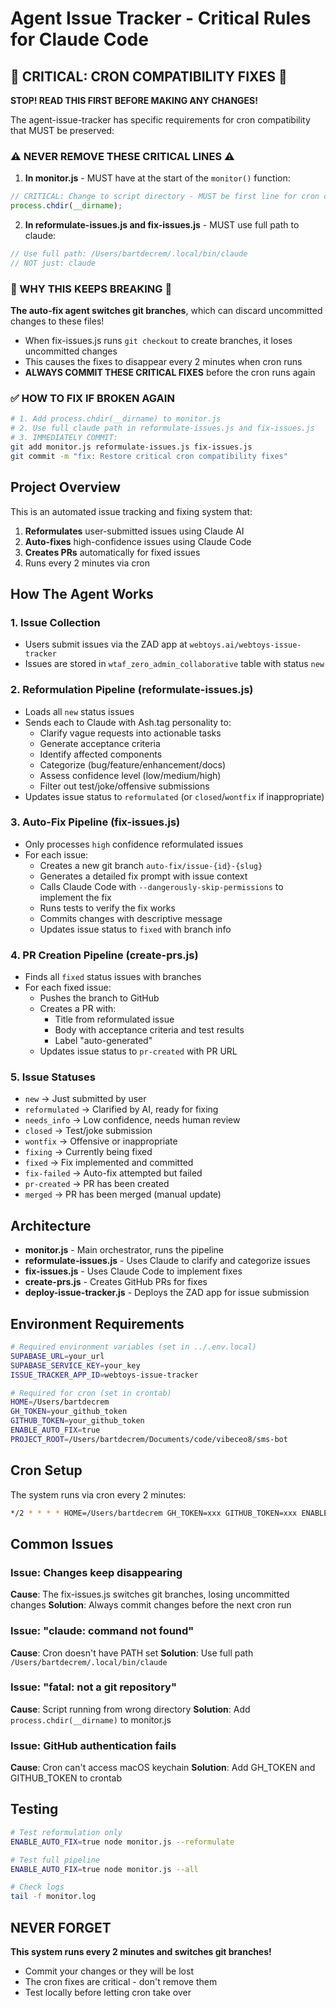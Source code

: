 # Agent Issue Tracker - Critical Rules for Claude Code

## 🚨 CRITICAL: CRON COMPATIBILITY FIXES 🚨

**STOP! READ THIS FIRST BEFORE MAKING ANY CHANGES!**

The agent-issue-tracker has specific requirements for cron compatibility that MUST be preserved:

### ⚠️ NEVER REMOVE THESE CRITICAL LINES ⚠️

1. **In monitor.js** - MUST have at the start of the `monitor()` function:
```javascript
// CRITICAL: Change to script directory - MUST be first line for cron compatibility
process.chdir(__dirname);
```

2. **In reformulate-issues.js and fix-issues.js** - MUST use full path to claude:
```javascript
// Use full path: /Users/bartdecrem/.local/bin/claude
// NOT just: claude
```

### 🔴 WHY THIS KEEPS BREAKING 🔴

**The auto-fix agent switches git branches**, which can discard uncommitted changes to these files! 
- When fix-issues.js runs `git checkout` to create branches, it loses uncommitted changes
- This causes the fixes to disappear every 2 minutes when cron runs
- **ALWAYS COMMIT THESE CRITICAL FIXES** before the cron runs again

### ✅ HOW TO FIX IF BROKEN AGAIN

```bash
# 1. Add process.chdir(__dirname) to monitor.js
# 2. Use full claude path in reformulate-issues.js and fix-issues.js  
# 3. IMMEDIATELY COMMIT:
git add monitor.js reformulate-issues.js fix-issues.js
git commit -m "fix: Restore critical cron compatibility fixes"
```

## Project Overview

This is an automated issue tracking and fixing system that:
1. **Reformulates** user-submitted issues using Claude AI
2. **Auto-fixes** high-confidence issues using Claude Code
3. **Creates PRs** automatically for fixed issues
4. Runs every 2 minutes via cron

## How The Agent Works

### 1. Issue Collection
- Users submit issues via the ZAD app at `webtoys.ai/webtoys-issue-tracker`
- Issues are stored in `wtaf_zero_admin_collaborative` table with status `new`

### 2. Reformulation Pipeline (reformulate-issues.js)
- Loads all `new` status issues
- Sends each to Claude with Ash.tag personality to:
  - Clarify vague requests into actionable tasks
  - Generate acceptance criteria
  - Identify affected components
  - Categorize (bug/feature/enhancement/docs)
  - Assess confidence level (low/medium/high)
  - Filter out test/joke/offensive submissions
- Updates issue status to `reformulated` (or `closed`/`wontfix` if inappropriate)

### 3. Auto-Fix Pipeline (fix-issues.js)
- Only processes `high` confidence reformulated issues
- For each issue:
  - Creates a new git branch `auto-fix/issue-{id}-{slug}`
  - Generates a detailed fix prompt with issue context
  - Calls Claude Code with `--dangerously-skip-permissions` to implement the fix
  - Runs tests to verify the fix works
  - Commits changes with descriptive message
  - Updates issue status to `fixed` with branch info

### 4. PR Creation Pipeline (create-prs.js)
- Finds all `fixed` status issues with branches
- For each fixed issue:
  - Pushes the branch to GitHub
  - Creates a PR with:
    - Title from reformulated issue
    - Body with acceptance criteria and test results
    - Label "auto-generated"
  - Updates issue status to `pr-created` with PR URL

### 5. Issue Statuses
- `new` → Just submitted by user
- `reformulated` → Clarified by AI, ready for fixing
- `needs_info` → Low confidence, needs human review
- `closed` → Test/joke submission
- `wontfix` → Offensive or inappropriate
- `fixing` → Currently being fixed
- `fixed` → Fix implemented and committed
- `fix-failed` → Auto-fix attempted but failed
- `pr-created` → PR has been created
- `merged` → PR has been merged (manual update)

## Architecture

- **monitor.js** - Main orchestrator, runs the pipeline
- **reformulate-issues.js** - Uses Claude to clarify and categorize issues
- **fix-issues.js** - Uses Claude Code to implement fixes
- **create-prs.js** - Creates GitHub PRs for fixes
- **deploy-issue-tracker.js** - Deploys the ZAD app for issue submission

## Environment Requirements

```bash
# Required environment variables (set in ../.env.local)
SUPABASE_URL=your_url
SUPABASE_SERVICE_KEY=your_key
ISSUE_TRACKER_APP_ID=webtoys-issue-tracker

# Required for cron (set in crontab)
HOME=/Users/bartdecrem
GH_TOKEN=your_github_token
GITHUB_TOKEN=your_github_token
ENABLE_AUTO_FIX=true
PROJECT_ROOT=/Users/bartdecrem/Documents/code/vibeceo8/sms-bot
```

## Cron Setup

The system runs via cron every 2 minutes:
```bash
*/2 * * * * HOME=/Users/bartdecrem GH_TOKEN=xxx GITHUB_TOKEN=xxx ENABLE_AUTO_FIX=true PROJECT_ROOT=/Users/bartdecrem/Documents/code/vibeceo8/sms-bot /usr/local/bin/node /Users/bartdecrem/Documents/code/vibeceo8/sms-bot/agent-issue-tracker/monitor.js >> /Users/bartdecrem/Documents/code/vibeceo8/sms-bot/agent-issue-tracker/monitor.log 2>&1
```

## Common Issues

### Issue: Changes keep disappearing
**Cause**: The fix-issues.js switches git branches, losing uncommitted changes
**Solution**: Always commit changes before the next cron run

### Issue: "claude: command not found" 
**Cause**: Cron doesn't have PATH set
**Solution**: Use full path `/Users/bartdecrem/.local/bin/claude`

### Issue: "fatal: not a git repository"
**Cause**: Script running from wrong directory
**Solution**: Add `process.chdir(__dirname)` to monitor.js

### Issue: GitHub authentication fails
**Cause**: Cron can't access macOS keychain
**Solution**: Add GH_TOKEN and GITHUB_TOKEN to crontab

## Testing

```bash
# Test reformulation only
ENABLE_AUTO_FIX=true node monitor.js --reformulate

# Test full pipeline
ENABLE_AUTO_FIX=true node monitor.js --all

# Check logs
tail -f monitor.log
```

## NEVER FORGET

**This system runs every 2 minutes and switches git branches!**
- Commit your changes or they will be lost
- The cron fixes are critical - don't remove them
- Test locally before letting cron take over